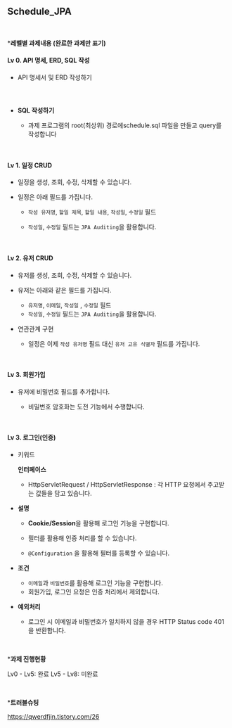## Schedule_JPA

<br>

***레벨별 과제내용 (완료한 과제만 표기)**

#### Lv 0. API 명세, ERD, SQL 작성

- API 명세서 및 ERD 작성하기

#### <br>

- **SQL 작성하기**

  - 과제 프로그램의 root(최상위) 경로에schedule.sql 파일을 만들고 query를 작성합니다

    <br>

#### Lv 1. 일정 CRUD

- 일정을 생성, 조회, 수정, 삭제할 수 있습니다.

- 일정은 아래 필드를 가집니다.

  - `작성 유저명`, `할일 제목`, `할일 내용`, `작성일`, `수정일` 필드

  - `작성일`, `수정일` 필드는 `JPA Auditing`을 활용합니다. 

    <br>

#### Lv 2. 유저 CRUD

- 유저를 생성, 조회, 수정, 삭제할 수 있습니다. 

- 유저는 아래와 같은 필드를 가집니다.

  - `유저명`, `이메일`, `작성일` , `수정일` 필드
  - `작성일`, `수정일` 필드는 `JPA Auditing`을 활용합니다.

- 연관관계 구현

  - 일정은 이제 `작성 유저명` 필드 대신 `유저 고유 식별자` 필드를 가집니다.

    <br>

#### Lv 3. 회원가입

- 유저에 비밀번호 필드를 추가합니다.

  - 비밀번호 암호화는 도전 기능에서 수행합니다.

    <br>

#### Lv 3. 로그인(인증)

- 키워드

  **인터페이스**

  - HttpServletRequest / HttpServletResponse : 각 HTTP 요청에서 주고받는 값들을 담고 있습니다.

- **설명**

  - **Cookie/Session**을 활용해 로그인 기능을 구현합니다.

  - 필터를 활용해 인증 처리를 할 수 있습니다.

  - `@Configuration` 을 활용해 필터를 등록할 수 있습니다.

- **조건**

  - `이메일`과 `비밀번호`를 활용해 로그인 기능을 구현합니다.
  - 회원가입, 로그인 요청은 인증 처리에서 제외합니다.

- **예외처리**

  - 로그인 시 이메일과 비밀번호가 일치하지 않을 경우 HTTP Status code 401을 반환합니다.

<br>

***과제 진행현황**

Lv0 - Lv5: 완료
Lv5 - Lv8: 미완료

<br>

***트러블슈팅**

https://qwerdfjin.tistory.com/26
